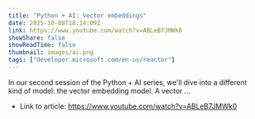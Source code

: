 ```yaml
---
title: "Python + AI: Vector embeddings"
date: 2025-10-08T18:14:09Z
link: https://www.youtube.com/watch?v=ABLeB7JMWk0
showShare: false
showReadTime: false
thumbnail: images/ai.png
tags: ["developer.microsoft.com/en-us/reactor"]
---
```

In our second session of the Python + AI series, we'll dive into a different kind of model: the vector embedding model. A vector ...

- Link to article: https://www.youtube.com/watch?v=ABLeB7JMWk0